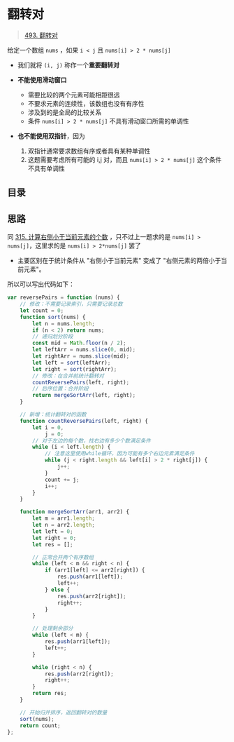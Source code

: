 
# 翻转对



>  [493. 翻转对](https://leetcode.cn/problems/reverse-pairs/)



给定一个数组 `nums` ，如果 `i < j` 且 `nums[i] > 2 * nums[j]` 
- 我们就将 `(i, j)` 称作一个**重要翻转对**


- **不能使用滑动窗口**
	- 需要比较的两个元素可能相距很远
	- 不要求元素的连续性，该数组也没有有序性
	- 涉及到的是全局的比较关系
	- 条件 `nums[i] > 2 * nums[j]` 不具有滑动窗口所需的单调性
- **也不能使用双指针**，因为
	1. 双指针通常要求数组有序或者具有某种单调性
	2. 这题需要考虑所有可能的 i,j 对，而且 `nums[i] > 2 * nums[j]` 这个条件不具有单调性



## 目录
<!-- toc -->
 ## 思路 

同 [315. 计算右侧小于当前元素的个数](/post/DIYJrQV2.html) ，只不过上一题求的是 `nums[i] > nums[j]`，这里求的是 `nums[i] > 2*nums[j]` 罢了
- 主要区别在于统计条件从 "右侧小于当前元素" 变成了 "右侧元素的两倍小于当前元素"。


所以可以写出代码如下：

```javascript
var reversePairs = function (nums) {
    // 修改：不需要记录索引，只需要记录总数
    let count = 0;
    function sort(nums) {
        let n = nums.length;
        if (n < 2) return nums;
        // 递归划分阶段
        const mid = Math.floor(n / 2);
        let leftArr = nums.slice(0, mid);
        let rightArr = nums.slice(mid);
        let left = sort(leftArr);
        let right = sort(rightArr);
        // 修改：在合并前统计翻转对
        countReversePairs(left, right);
        // 后序位置：合并阶段
        return mergeSortArr(left, right);
    }

    // 新增：统计翻转对的函数
    function countReversePairs(left, right) {
        let i = 0,
            j = 0;
        // 对于左边的每个数，找右边有多少个数满足条件
        while (i < left.length) {
            // 注意这里使用while循环，因为可能有多个右边元素满足条件
            while (j < right.length && left[i] > 2 * right[j]) {
                j++;
            }
            count += j;
            i++;
        }
    }

    function mergeSortArr(arr1, arr2) {
        let m = arr1.length;
        let n = arr2.length;
        let left = 0;
        let right = 0;
        let res = [];

        // 正常合并两个有序数组
        while (left < m && right < n) {
            if (arr1[left] <= arr2[right]) {
                res.push(arr1[left]);
                left++;
            } else {
                res.push(arr2[right]);
                right++;
            }
        }

        // 处理剩余部分
        while (left < m) {
            res.push(arr1[left]);
            left++;
        }

        while (right < n) {
            res.push(arr2[right]);
            right++;
        }
        return res;
    }

    // 开始归并排序，返回翻转对的数量
    sort(nums);
    return count;
};

```


